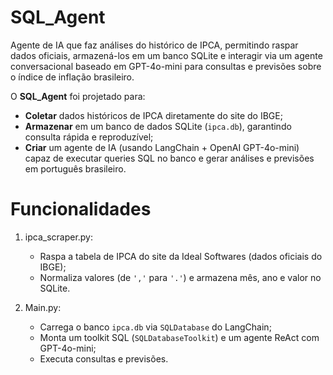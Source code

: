 # SQL_Agent
Agente de IA que faz análises do histórico de IPCA, permitindo raspar dados oficiais, armazená-los em um banco SQLite e interagir via um agente conversacional baseado em GPT-4o-mini para consultas e previsões sobre o índice de inflação brasileiro.

O **SQL_Agent** foi projetado para:

- **Coletar** dados históricos de IPCA diretamente do site do IBGE; 
- **Armazenar** em um banco de dados SQLite (`ipca.db`), garantindo consulta rápida e reproduzível;
- **Criar** um agente de IA (usando LangChain + OpenAI GPT-4o-mini) capaz de executar queries SQL no banco e gerar análises e previsões em português brasileiro.

# Funcionalidades

1. ipca_scraper.py:  
   - Raspa a tabela de IPCA do site da Ideal Softwares (dados oficiais do IBGE);  
   - Normaliza valores (de `','` para `'.'`) e armazena mês, ano e valor no SQLite.

2. Main.py:  
   - Carrega o banco `ipca.db` via `SQLDatabase` do LangChain;
   - Monta um toolkit SQL (`SQLDatabaseToolkit`) e um agente ReAct com GPT-4o-mini;
   - Executa consultas e previsões.
